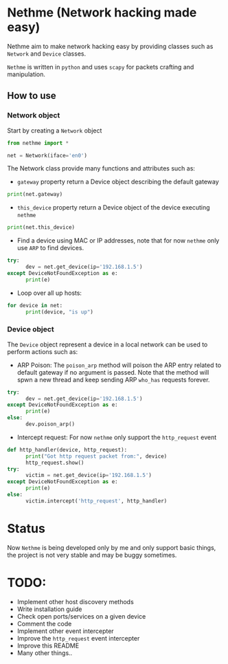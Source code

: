 # Nethme (Network hacking made easy)

Nethme aim to make network hacking easy by providing classes such as `Network` and `Device` classes.

`Nethme` is written in `python` and uses `scapy` for packets crafting and manipulation.


## How to use

### Network object
Start by creating a `Network` object

```python
from nethme import *

net = Network(iface='en0')
```

The Network class provide many functions and attributes such as:

  * `gateway` property return a Device object describing the default gateway
```python
print(net.gateway)
```
  * `this_device` property return a Device object of the device executing `nethme`
```python
print(net.this_device)
```
  * Find a device using MAC or IP addresses, note that for now `nethme` only use `ARP` to find devices.
```python
try:
      dev = net.get_device(ip='192.168.1.5')
except DeviceNotFoundException as e:
      print(e)
```
  * Loop over all up hosts:
```python
for device in net:
      print(device, "is up")
```
### Device object
The `Device` object represent a device in a local network can be used to perform actions such as:
  - ARP Poison: The `poison_arp` method will poison the ARP entry related to default gateway if no argument is passed.
  Note that the method will spwn a new thread and keep sending ARP `who_has` requests forever.
```python
try:
      dev = net.get_device(ip='192.168.1.5')
except DeviceNotFoundException as e:
      print(e)
else:
      dev.poison_arp()
```
  - Intercept request: For now `nethme` only support the `http_request` event
```python
def http_handler(device, http_request):
      print("Got http request packet from:", device)
      http_request.show()
try:
      victim = net.get_device(ip='192.168.1.5')
except DeviceNotFoundException as e:
      print(e)
else:
      victim.intercept('http_request', http_handler)
```

# Status
Now `Nethme` is being developed only by me and only support basic things, the project is not very stable and may be buggy sometimes.

# TODO:
- Implement other host discovery methods
- Write installation guide
- Check open ports/services on a given device
- Comment the code
- Implement other event intercepter
- Improve the `http_request` event intercepter
- Improve this README
- Many other things..
